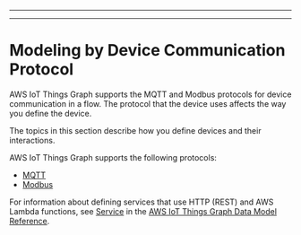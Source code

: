 --------

--------

# Modeling by Device Communication Protocol<a name="iot-tg-protocols"></a>

AWS IoT Things Graph supports the MQTT and Modbus protocols for device communication in a flow\. The protocol that the device uses affects the way you define the device\. 

The topics in this section describe how you define devices and their interactions\. 

AWS IoT Things Graph supports the following protocols:
+ [MQTT](iot-tg-protocols-mqtt.html)
+ [Modbus](iot-tg-protocols-modbus.html)

For information about defining services that use HTTP \(REST\) and AWS Lambda functions, see [Service](iot-tg-models-tdm-iot-service.html) in the [AWS IoT Things Graph Data Model Reference](iot-tg-models.html)\.